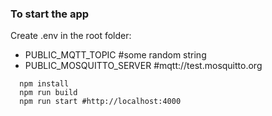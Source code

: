 ### To start the app
 Create .env in the root folder:
  - PUBLIC_MQTT_TOPIC    #some random string
  - PUBLIC_MOSQUITTO_SERVER    #mqtt://test.mosquitto.org

```
  npm install
  npm run build
  npm run start #http://localhost:4000
```
